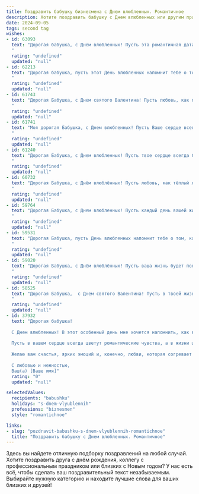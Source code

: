 ```yaml
---
title: Поздравить бабушку бизнесмена с Днем влюбленных. Романтичное
description: Хотите поздравить бабушку с Днем влюбленных или другим праздником? Наш ИИ создаст незабываемое поздравление, а вы обязательно выделитесь среди других.  
date: 2024-09-05
tags: second tag
wishes:
- id: 63093
  text: "Дорогая бабушка, с Днем влюбленных! Пусть эта романтичная дата напомнит тебе о бесконечной любви и нежности, которую ты даришь своим близким.  Пусть в твоем сердце всегда царит теплота и умиротворение, а жизнь будет полна счастливых и ярких моментов.
  "
  rating: "undefined"
  updated: "null"
- id: 62213
  text: "Дорогая бабушка, пусть этот День влюбленных напомнит тебе о том, как сильно мы любим тебя, словно нежный цветок, который всегда распускается в твоем заботливом сердце. Пусть в твоей жизни всегда будет место для любви, тепла и нежности, как в твоих объятиях всегда находили утешение мы.
  "
  rating: "undefined"
  updated: "null"
- id: 61743
  text: "Дорогая Бабушка, с Днем святого Валентина! Пусть любовь, как прекрасный цветок, расцветает в Вашем сердце, согревая его теплом и заботой. Пусть рядом всегда будут любящие и преданные люди, а Ваша жизнь будет наполнена радостью и счастьем.
  "
  rating: "undefined"
  updated: "null"
- id: 61741
  text: "Моя дорогая Бабушка, с Днем влюбленных! Пусть Ваше сердце всегда будет  заполнено любовью и нежностью, как  успешные бизнес-проекты  — прибылью.  Желаю Вам  радости,  тепла и светлых чувств.  Пусть  каждый  день  будет  наполнен  счастьем  и  улыбками!
  "
  rating: "undefined"
  updated: "null"
- id: 61240
  text: "Дорогая Бабушка, с Днем влюбленных! Пусть твое сердце всегда будет согрето любовью, а твоя душа —  искренностью и нежностью. Пусть твоя бизнес-империя  процветает,  а успех и удача сопутствуют тебе во всех начинаниях.
  "
  rating: "undefined"
  updated: "null"
- id: 60732
  text: "Дорогая Бабушка, с Днём влюблённых! Пусть любовь, как тёплый летний ветер, окутывает тебя нежностью и счастьем. Пусть твоя душа, сильная и мудрая, как опытный бизнесмен, всегда найдёт повод для радости и вдохновения. ❤️
  "
  rating: "undefined"
  updated: "null"
- id: 59764
  text: "Дорогая Бабушка, с Днем влюбленных! Пусть каждый день вашей жизни будет наполнен любовью и счастьем, как яркие цветы на весенней поляне. Вас любят, ценят и всегда помнят!
  "
  rating: "undefined"
  updated: "null"
- id: 59531
  text: "Дорогая Бабушка, пусть День влюбленных напомнит тебе о том, как сильно тебя любят! Пусть и твоя бизнес-жизнь будет полна успехов и романтических моментов!
  "
  rating: "undefined"
  updated: "null"
- id: 59020
  text: "Дорогая Бабушка, с Днём влюблённых! Пусть ваша жизнь будет полна любви и романтики, как лучшие истории о бизнесменах, которые покоряют сердца и строят империи!
  "
  rating: "undefined"
  updated: "null"
- id: 58525
  text: "Дорогая Бабушка,  с Днем святого Валентина! Пусть в твоей жизни всегда царит любовь, как нежное весеннее утро. Пусть каждая минута будет наполнена радостью и счастьем, а сердце  быстро-быстро бьется от  любви к жизни и близким!
  "
  rating: "undefined"
  updated: "null"
- id: 37932
  text: "Дорогая бабушка!
  
  С Днем влюбленных! В этот особенный день мне хочется напомнить, как вы вдохновляете и озаряете сердца всех вокруг. Ваши мудрость и жизненный опыт, как прочный бизнес-план, дают уверенность и надежду.
  
  Пусть в вашем сердце всегда цветут романтические чувства, а в жизни царит любовь и гармония. Вы — пример для нас, как строить крепкие отношения, основанные на уважении и заботе.
  
  Желаю вам счастья, ярких эмоций и, конечно, любви, которая согревает душу и наполняет жизнь смыслом.
  
  С любовью и нежностью,
  Ваш(а) [Ваше имя]"
  rating: "0"
  updated: "null"

selectedValues:
  recipients: "babushku"
  holidays: "s-dnem-vlyublennih"
  professions: "biznesmen"
  style: "romantichnoe"

links:
- slug: "pozdravit-babushku-s-dnem-vlyublennih-romantichnoe"
  title: "Поздравить бабушку с Днем влюбленных. Романтичное"
---
```


Здесь вы найдете отличную подборку поздравлений на любой случай. 
Хотите поздравить друга с днём рождения, коллегу с профессиональным праздником или близких с Новым годом? У нас есть всё, чтобы сделать ваш поздравительный текст незабываемым. Выбирайте нужную категорию и находите лучшие слова для ваших близких и друзей!
